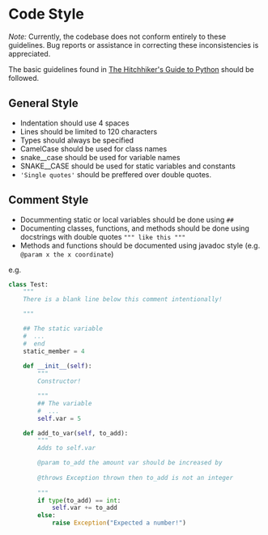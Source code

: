 # Code Style

_Note:_ Currently, the codebase does not conform entirely to these guidelines. Bug reports or assistance in correcting
these inconsistencies is appreciated.

The basic guidelines found in [The Hitchhiker's Guide to Python](http://docs.python-guide.org/en/latest/writing/style/)
should be followed.


## General Style

- Indentation should use 4 spaces
- Lines should be limited to 120 characters
- Types should always be specified
- CamelCase should be used for class names
- snake__case should be used for variable names
- SNAKE__CASE should be used for static variables and constants
- `'Single quotes'` should be preffered over double quotes.

## Comment Style

- Docummenting static or local variables should be done using `##`
- Documenting classes, functions, and methods should be done using docstrings with double quotes `""" like this """`
- Methods and functions should be documented using javadoc style (e.g. `@param x the x coordinate`)

e.g.
```python
class Test:
    """
    There is a blank line below this comment intentionally!

    """

    ## The static variable
    #  ...
    #  end
    static_member = 4
        
    def __init__(self):
        """
        Constructor!

        """
        ## The variable
        #  ...
        self.var = 5

    def add_to_var(self, to_add):
        """
        Adds to self.var

        @param to_add the amount var should be increased by
        
        @throws Exception thrown then to_add is not an integer
        
        """
        if type(to_add) == int:
            self.var += to_add
        else:
            raise Exception("Expected a number!")
```
